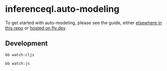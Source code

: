 # inferenceql.auto-modeling 

To get started with auto-modeling, please see the guide, either [elsewhere in this repo](https://github.com/InferenceQL/inferenceql.auto-modeling/blob/main/docs/modules/ROOT/pages/auto-modeling.adoc) or [hosted on fly.dev](https://inferenceql-documentation.fly.dev/auto-modeling/auto-modeling.html).

## Development

``` shell
bb watch:cljs
```

``` shell
bb watch:js
```

